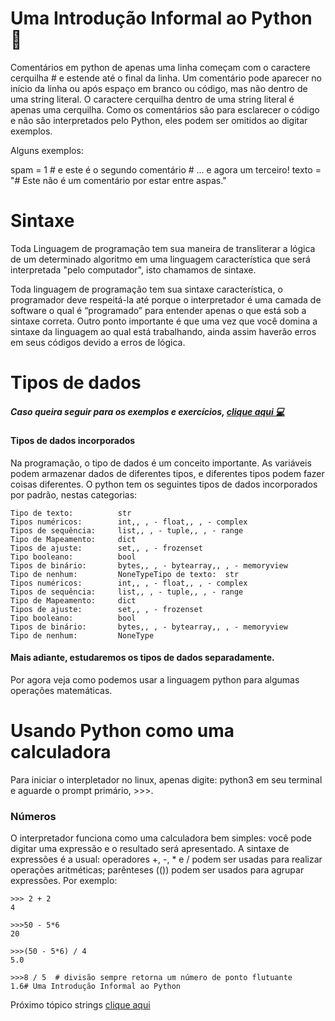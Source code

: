 
# Uma Introdução Informal ao Python :book:

Comentários em python de apenas uma linha começam com o caractere cerquilha # e estende até o final da linha. Um comentário pode aparecer no início da linha ou após espaço em branco ou código, mas não dentro de uma string literal. O caractere cerquilha dentro de uma string literal é apenas uma cerquilha. Como os comentários são para esclarecer o código e não são interpretados pelo Python, eles podem ser omitidos ao digitar exemplos.

Alguns exemplos:


spam = 1  # e este é o segundo comentário
          # ... e agora um terceiro!
texto = "# Este não é um comentário por estar entre aspas."


# Sintaxe

Toda Linguagem de programação tem sua maneira de transliterar  a lógica de um determinado algoritmo em uma linguagem característica que será interpretada  "pelo computador", isto chamamos de sintaxe.

Toda linguagem de programação tem sua sintaxe característica, o programador deve respeitá-la até porque o interpretador é uma camada de software o qual é “programado” para entender apenas o que está sob a sintaxe correta. Outro ponto importante é que uma vez que você domina a sintaxe da linguagem ao qual está trabalhando, ainda assim haverão erros em seus códigos devido a erros de lógica.

# Tipos de dados 

##### Caso queira seguir para os exemplos e exercícios, [clique aqui 💻](tiposdados.py)
#### Tipos de dados incorporados
Na programação, o tipo de dados é um conceito importante.
As variáveis podem armazenar dados de diferentes tipos, e diferentes tipos podem fazer coisas diferentes.
O python tem os seguintes tipos de dados incorporados por padrão, nestas categorias:

``` 
Tipo de texto: 	        str
Tipos numéricos: 	    int,, , - float,, , - complex
Tipos de sequência: 	list,, , - tuple,, , - range
Tipo de Mapeamento: 	dict
Tipos de ajuste: 	    set,, , - frozenset
Tipo booleano: 	        bool
Tipos de binário: 	    bytes,, , - bytearray,, , - memoryview
Tipo de nenhum: 	    NoneTypeTipo de texto: 	str
Tipos numéricos: 	    int,, , - float,, , - complex
Tipos de sequência: 	list,, , - tuple,, , - range
Tipo de Mapeamento: 	dict
Tipos de ajuste: 	    set,, , - frozenset
Tipo booleano: 	        bool
Tipos de binário: 	    bytes,, , - bytearray,, , - memoryview
Tipo de nenhum: 	    NoneType

```

#### Mais adiante, estudaremos os tipos de dados separadamente.

Por agora veja como podemos usar a linguagem python para algumas operações matemáticas.

# Usando Python como uma calculadora

Para iniciar o interpletador no linux, apenas digite: python3 em seu terminal e aguarde o prompt primário, >>>.



### Números 
O interpretador funciona como uma calculadora bem simples: você pode digitar uma expressão e o resultado será apresentado. A sintaxe de expressões é a usual: operadores +, -, * e / podem ser usadas para realizar operações aritméticas; parênteses (()) podem ser usados para agrupar expressões. Por exemplo: 

```
>>> 2 + 2
4

>>>50 - 5*6
20

>>>(50 - 5*6) / 4
5.0

>>>8 / 5  # divisão sempre retorna um número de ponto flutuante
1.6# Uma Introdução Informal ao Python

```

Próximo tópico strings [clique aqui](strings.md)



